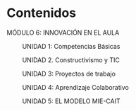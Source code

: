 
# Contenidos

MÓDULO 6: INNOVACIÓN EN EL AULA

         UNIDAD 1: Competencias Básicas

         UNIDAD 2. Constructivismo y TIC

         UNIDAD 3: Proyectos de trabajo

         UNIDAD 4: Aprendizaje Colaborativo

         UNIDAD 5: EL MODELO MIE-CAIT

 

